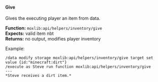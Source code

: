 #### Give
Gives the executing player an item from data.

**Function:** `moxlib:api/helpers/inventory/give`  
**Expects:** valid item nbt  
**Returns:** no output, modifies player inventory

Example:
```
/data modify storage moxlib:api/helpers/inventory/give target set value {id:"minecraft:dirt"}
/execute as Steve run function moxlib:api/helpers/inventory/give
---
*Steve receives a dirt item.*
```